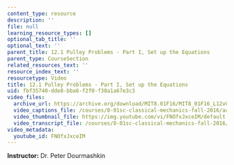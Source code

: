 ```yaml
---
content_type: resource
description: ''
file: null
learning_resource_types: []
optional_tab_title: ''
optional_text: ''
parent_title: 12.1 Pulley Problems - Part I, Set up the Equations
parent_type: CourseSection
related_resources_text: ''
resource_index_text: ''
resourcetype: Video
title: 12.1 Pulley Problems - Part I, Set up the Equations
uid: fbf35740-dde8-bba6-f2f0-f38a1a67e3c3
video_files:
  archive_url: https://archive.org/download/MIT8.01F16/MIT8_01F16_L12v01_360p.mp4
  video_captions_file: /courses/8-01sc-classical-mechanics-fall-2016/aa2f45d5810c5632bab28ca38358ce02_FNOfxJxceIM.vtt
  video_thumbnail_file: https://img.youtube.com/vi/FNOfxJxceIM/default.jpg
  video_transcript_file: /courses/8-01sc-classical-mechanics-fall-2016/38a82f06f358df8ecce84f9f4be2174c_FNOfxJxceIM.pdf
video_metadata:
  youtube_id: FNOfxJxceIM
---
```


**Instructor:** Dr. Peter Dourmashkin